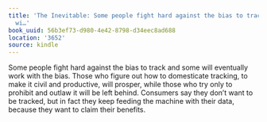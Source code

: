 ```yaml
---
title: 'The Inevitable: Some people fight hard against the bias to track and some
  wi…'
book_uuid: 56b3ef73-d980-4e42-8798-d34eec8ad688
location: '3652'
source: kindle
---
```


Some people fight hard against the bias to track and some will eventually work with the bias. Those who figure out how to domesticate tracking, to make it civil and productive, will prosper, while those who try only to prohibit and outlaw it will be left behind. Consumers say they don’t want to be tracked, but in fact they keep feeding the machine with their data, because they want to claim their benefits.